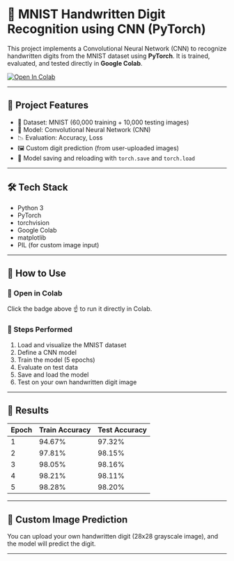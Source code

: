 # 🧠 MNIST Handwritten Digit Recognition using CNN (PyTorch)

This project implements a Convolutional Neural Network (CNN) to recognize handwritten digits from the MNIST dataset using **PyTorch**. It is trained, evaluated, and tested directly in **Google Colab**.

[![Open In Colab](https://colab.research.google.com/assets/colab-badge.svg)](https://colab.research.google.com/github/YOUR_USERNAME/YOUR_REPO_NAME/blob/main/MNIST_CNN.ipynb)

---

## 📌 Project Features

- 🧩 Dataset: MNIST (60,000 training + 10,000 testing images)
- 🧠 Model: Convolutional Neural Network (CNN)
- 📉 Evaluation: Accuracy, Loss
- 🖼️ Custom digit prediction (from user-uploaded images)
- 💾 Model saving and reloading with `torch.save` and `torch.load`

---

## 🛠️ Tech Stack

- Python 3
- PyTorch
- torchvision
- Google Colab
- matplotlib
- PIL (for custom image input)

---

## 🚀 How to Use

### 🔗 Open in Colab

Click the badge above ☝️ to run it directly in Colab.

### 🧪 Steps Performed

1. Load and visualize the MNIST dataset
2. Define a CNN model
3. Train the model (5 epochs)
4. Evaluate on test data
5. Save and load the model
6. Test on your own handwritten digit image

---

## 🎯 Results

| Epoch | Train Accuracy | Test Accuracy |
|-------|----------------|---------------|
| 1     | 94.67%         | 97.32%        |
| 2     | 97.81%         | 98.15%        |
| 3     | 98.05%         | 98.16%        |
| 4     | 98.21%         | 98.11%        |
| 5     | 98.28%         | 98.20%        |

---

## 📂 Custom Image Prediction

You can upload your own handwritten digit (28x28 grayscale image), and the model will predict the digit.

---
